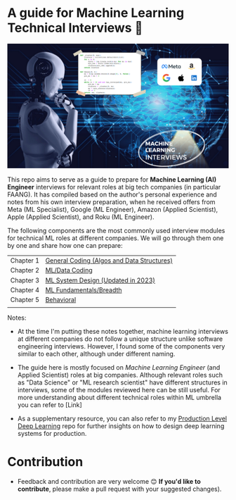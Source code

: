 <!-- [![Tweet](https://img.shields.io/twitter/url/http/shields.io.svg?style=social)](https://twitter.com/intent/tweet?text=Machine%20Learning%20Interview%20Guide&url=https://github.com/alirezadir/machine-learning-interview-enlightener&via=alirezadira&hashtags=artificialintelligence,machinelearning,interviews,design)
[![Twitter URL](https://img.shields.io/twitter/url/https/twitter.com/fold_left.svg?style=social&label=Follow%20%40alirezadira)](https://twitter.com/alirezadira)

[![Build Status](https://travis-ci.com/username/projectname.svg?branch=master)](https://travis-ci.com/username/projectname)
[![codecov](https://codecov.io/gh/cam-barts/ObeyTheTestingGoat/branch/master/graph/badge.svg)](https://codecov.io/gh/cam-barts/ObeyTheTestingGoat)
[![Code style: black](https://img.shields.io/badge/code%20style-black-000000.svg)](https://github.com/ambv/black)
[![License: MIT](https://img.shields.io/badge/License-MIT-blue.svg)](https://github.com/alirezadir/machine-learning-interview-enlightener/blob/main/LICENSE) -->

# A guide for Machine Learning Technical Interviews :robot: 
<p align="center">
<img width="720" src="src/imgs/cover.png">
</p>


This repo aims to serve as a guide to prepare for **Machine Learning (AI) Engineer** interviews for relevant roles at big tech companies (in particular FAANG). It has compiled based on the author's personal experience and notes from his own interview preparation, when he received offers from Meta (ML Specialist), Google (ML Engineer), Amazon (Applied Scientist), Apple (Applied Scientist), and Roku (ML Engineer).

The following components are the most commonly used interview modules for technical ML roles at different companies. We will go through them one by one and share how one can prepare:



 | | |
 |---| --- |
| Chapter 1 	| [General Coding (Algos and Data Structures)](src/lc-coding.md)	   | 
| Chapter 2 	| [ML/Data Coding](src/ml-coding.md) 	|  	
| Chapter 3 	| [ML System Design (Updated in 2023)](src/MLSD/ml-system-design.md)|
| Chapter 4 	| [ML Fundamentals/Breadth](src/ml-fundamental.md)| 
| Chapter 5 	| [Behavioral](src/behavior.md)| 
|  	|  	|  

Notes:

* At the time I'm putting these notes together, machine learning interviews at different companies do not follow a unique structure unlike software engineering interviews. However, I found some of the components very similar to each other, although under different naming.

* The guide here is mostly focused on *Machine Learning Engineer* (and Applied Scientist) roles at big companies. Although relevant roles such as "Data Science" or "ML research scientist" have different structures in interviews, some of the modules reviewed here can be still useful. For more understanding about different technical roles within ML umbrella you can refer to [Link]

* As a supplementary resource, you can also refer to my [Production Level Deep Learning](https://github.com/alirezadir/Production-Level-Deep-Learning) repo for further insights on how to design deep learning systems for production. 



# Contribution
* Feedback and contribution are very welcome :blush: 
**If you'd like to contribute**, please make a pull request with your suggested changes). 
